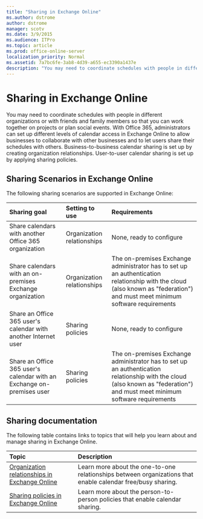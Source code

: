 ```yaml
---
title: "Sharing in Exchange Online"
ms.author: dstrome
author: dstrome
manager: scotv
ms.date: 3/9/2015
ms.audience: ITPro
ms.topic: article
ms.prod: office-online-server
localization_priority: Normal
ms.assetid: 7a7bc6fe-3ab8-4d39-a655-ec3390a1437e
description: "You may need to coordinate schedules with people in different organizations or with friends and family members so that you can work together on projects or plan social events. With Office 365, administrators can set up different levels of calendar access in Exchange Online to allow businesses to collaborate with other businesses and to let users share their schedules with others. Business-to-business calendar sharing is set up by creating organization relationships. User-to-user calendar sharing is set up by applying sharing policies."
---
```


# Sharing in Exchange Online

You may need to coordinate schedules with people in different organizations or with friends and family members so that you can work together on projects or plan social events. With Office 365, administrators can set up different levels of calendar access in Exchange Online to allow businesses to collaborate with other businesses and to let users share their schedules with others. Business-to-business calendar sharing is set up by creating organization relationships. User-to-user calendar sharing is set up by applying sharing policies.
  
## Sharing Scenarios in Exchange Online

The following sharing scenarios are supported in Exchange Online:
  
|**Sharing goal**|**Setting to use**|**Requirements**|
|:-----|:-----|:-----|
|Share calendars with another Office 365 organization  <br/> |Organization relationships  <br/> |None, ready to configure  <br/> |
|Share calendars with an on-premises Exchange organization  <br/> |Organization relationships  <br/> |The on-premises Exchange administrator has to set up an authentication relationship with the cloud (also known as "federation") and must meet minimum software requirements  <br/> |
|Share an Office 365 user's calendar with another Internet user  <br/> |Sharing policies  <br/> |None, ready to configure  <br/> |
|Share an Office 365 user's calendar with an Exchange on-premises user  <br/> |Sharing policies  <br/> |The on-premises Exchange administrator has to set up an authentication relationship with the cloud (also known as "federation") and must meet minimum software requirements  <br/> |
   
## Sharing documentation
<a name="docs"> </a>

The following table contains links to topics that will help you learn about and manage sharing in Exchange Online.
  
|**Topic**|**Description**|
|:-----|:-----|
|[Organization relationships in Exchange Online](organization-relationships-0/organization-relationships-0.md) <br/> |Learn more about the one-to-one relationships between organizations that enable calendar free/busy sharing.  <br/> |
|[Sharing policies in Exchange Online](sharing-policies/sharing-policies.md) <br/> |Learn more about the person-to-person policies that enable calendar sharing.  <br/> |
   

